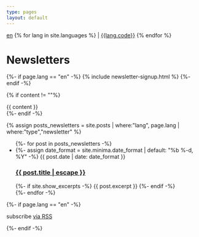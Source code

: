```yaml
---
type: pages
layout: default
---
```

<link rel="stylesheet" href="/assets/css/main.css">

<div class="localization">
  <a href="/en/newsletters/">en</a>
  {% for lang in site.languages %}
    | <a href="/{{ lang.code }}/newsletters/">{{lang.code}}</a>
  {% endfor %}
</div>

<h1 class="post-title">Newsletters</h1>

{%- if page.lang == "en" -%}
  {% include newsletter-signup.html %}
{%- endif -%}

{% if content != ""%}
  <div class="post-content">
    {{ content }}
  </div>
{%- endif -%}

{% assign posts_newsletters = site.posts | where:"lang", page.lang | where:"type","newsletter" %}

<ul class="post-list">
  {%- for post in posts_newsletters -%}
  <li>
    {%- assign date_format = site.minima.date_format | default: "%b %-d, %Y" -%}
    <span class="post-meta">{{ post.date | date: date_format }}</span>
    <h3>
      <a class="post-link" href="{{ post.url | relative_url }}">
        {{ post.title | escape }}
      </a>
    </h3>
    {%- if site.show_excerpts -%}
      {{ post.excerpt }}
    {%- endif -%}
  </li>
  {%- endfor -%}
</ul>

{%- if page.lang == "en" -%}
  <p class="rss-subscribe">subscribe <a href="{{ "/feed.xml" | relative_url }}">via RSS</a></p>
{%- endif -%}
